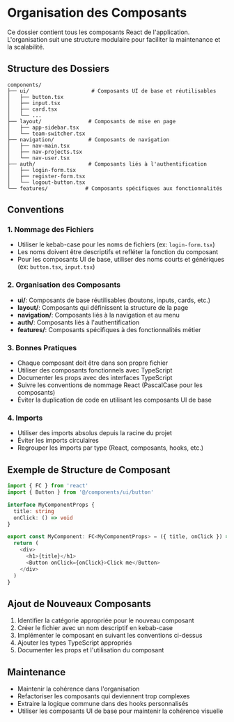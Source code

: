 # Organisation des Composants

Ce dossier contient tous les composants React de l'application. L'organisation suit une structure modulaire pour faciliter la maintenance et la scalabilité.

## Structure des Dossiers

```
components/
├── ui/                    # Composants UI de base et réutilisables
│   ├── button.tsx
│   ├── input.tsx
│   ├── card.tsx
│   └── ...
├── layout/               # Composants de mise en page
│   ├── app-sidebar.tsx
│   └── team-switcher.tsx
├── navigation/           # Composants de navigation
│   ├── nav-main.tsx
│   ├── nav-projects.tsx
│   └── nav-user.tsx
├── auth/                 # Composants liés à l'authentification
│   ├── login-form.tsx
│   ├── register-form.tsx
│   └── logout-button.tsx
└── features/            # Composants spécifiques aux fonctionnalités
```

## Conventions

### 1. Nommage des Fichiers
- Utiliser le kebab-case pour les noms de fichiers (ex: `login-form.tsx`)
- Les noms doivent être descriptifs et refléter la fonction du composant
- Pour les composants UI de base, utiliser des noms courts et génériques (ex: `button.tsx`, `input.tsx`)

### 2. Organisation des Composants
- **ui/**: Composants de base réutilisables (boutons, inputs, cards, etc.)
- **layout/**: Composants qui définissent la structure de la page
- **navigation/**: Composants liés à la navigation et au menu
- **auth/**: Composants liés à l'authentification
- **features/**: Composants spécifiques à des fonctionnalités métier

### 3. Bonnes Pratiques
- Chaque composant doit être dans son propre fichier
- Utiliser des composants fonctionnels avec TypeScript
- Documenter les props avec des interfaces TypeScript
- Suivre les conventions de nommage React (PascalCase pour les composants)
- Éviter la duplication de code en utilisant les composants UI de base

### 4. Imports
- Utiliser des imports absolus depuis la racine du projet
- Éviter les imports circulaires
- Regrouper les imports par type (React, composants, hooks, etc.)

## Exemple de Structure de Composant

```typescript
import { FC } from 'react'
import { Button } from '@/components/ui/button'

interface MyComponentProps {
  title: string
  onClick: () => void
}

export const MyComponent: FC<MyComponentProps> = ({ title, onClick }) => {
  return (
    <div>
      <h1>{title}</h1>
      <Button onClick={onClick}>Click me</Button>
    </div>
  )
}
```

## Ajout de Nouveaux Composants

1. Identifier la catégorie appropriée pour le nouveau composant
2. Créer le fichier avec un nom descriptif en kebab-case
3. Implémenter le composant en suivant les conventions ci-dessus
4. Ajouter les types TypeScript appropriés
5. Documenter les props et l'utilisation du composant

## Maintenance

- Maintenir la cohérence dans l'organisation
- Refactoriser les composants qui deviennent trop complexes
- Extraire la logique commune dans des hooks personnalisés
- Utiliser les composants UI de base pour maintenir la cohérence visuelle 